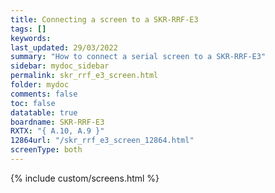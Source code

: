 ```yaml
---
title: Connecting a screen to a SKR-RRF-E3
tags: []
keywords: 
last_updated: 29/03/2022
summary: "How to connect a serial screen to a SKR-RRF-E3"
sidebar: mydoc_sidebar
permalink: skr_rrf_e3_screen.html
folder: mydoc
comments: false
toc: false
datatable: true
boardname: SKR-RRF-E3
RXTX: "{ A.10, A.9 }"
12864url: "/skr_rrf_e3_screen_12864.html"
screenType: both
---
```


{% include custom/screens.html %}